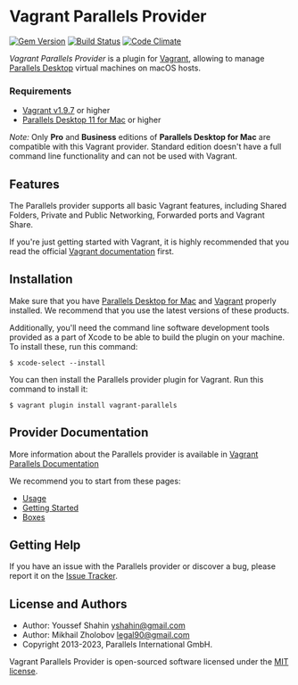# Vagrant Parallels Provider
[![Gem Version](https://badge.fury.io/rb/vagrant-parallels.svg)](https://badge.fury.io/rb/vagrant-parallels)
[![Build Status](https://travis-ci.org/Parallels/vagrant-parallels.svg?branch=master)](https://travis-ci.org/Parallels/vagrant-parallels)
[![Code Climate](https://codeclimate.com/github/Parallels/vagrant-parallels.svg)](https://codeclimate.com/github/Parallels/vagrant-parallels)

_Vagrant Parallels Provider_ is a plugin for [Vagrant](https://www.vagrantup.com),
allowing to manage [Parallels Desktop](https://www.parallels.com/products/desktop/)
virtual machines on macOS hosts.

### Requirements
- [Vagrant v1.9.7](https://www.vagrantup.com) or higher
- [Parallels Desktop 11 for Mac](https://www.parallels.com/products/desktop/) or higher

*Note:* Only **Pro** and **Business** editions of **Parallels Desktop for Mac**
are compatible with this Vagrant provider.
Standard edition doesn't have a full command line functionality and can not be used
with Vagrant.

## Features
The Parallels provider supports all basic Vagrant features, including Shared Folders,
Private and Public Networking, Forwarded ports and Vagrant Share.

If you're just getting started with Vagrant, it is highly recommended that you
read the official [Vagrant documentation](https://docs.vagrantup.com/v2/) first.

## Installation
Make sure that you have [Parallels Desktop for Mac](https://www.parallels.com/products/desktop/)
and [Vagrant](https://www.vagrantup.com/downloads.html) properly installed. We recommend
that you use the latest versions of these products.

Additionally, you'll need the command line software development tools provided as a part of Xcode
to be able to build the plugin on your machine. To install these, run this command:

```
$ xcode-select --install
```


You can then install the Parallels provider plugin for Vagrant. Run this command to install it:

```
$ vagrant plugin install vagrant-parallels
```

## Provider Documentation

More information about the Parallels provider is available in
[Vagrant Parallels Documentation](https://parallels.github.io/vagrant-parallels/docs/)

We recommend you to start from these pages:
* [Usage](https://parallels.github.io/vagrant-parallels/docs/usage.html)
* [Getting Started](https://parallels.github.io/vagrant-parallels/docs/getting-started.html)
* [Boxes](https://parallels.github.io/vagrant-parallels/docs/boxes/index.html)

## Getting Help

If you have an issue with the Parallels provider or discover a bug,
please report it on the [Issue Tracker](https://github.com/Parallels/vagrant-parallels/issues).

## License and Authors

* Author: Youssef Shahin <yshahin@gmail.com>
* Author: Mikhail Zholobov <legal90@gmail.com>
* Copyright 2013-2023, Parallels International GmbH.

Vagrant Parallels Provider is open-sourced software licensed under the [MIT license](https://opensource.org/licenses/MIT).
